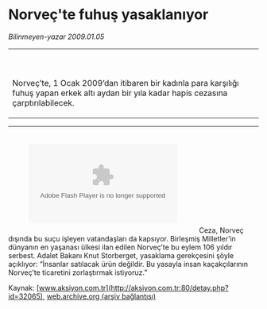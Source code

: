 # Norveç'te fuhuş yasaklanıyor

*Bilinmeyen-yazar 2009.01.05*

<div>
 <!--- Baslik, Spot, Resim kutusu ---------->
 <table>
  <tr>
   <td>
    <br/>
    <br/>
    <p>
     <font class="content">
      Norveç’te, 1 Ocak 2009’dan itibaren bir kadınla para karşılığı fuhuş yapan erkek altı aydan bir yıla kadar hapis cezasına çarptırılabilecek.
     </font>
    </p>
   </td>
   <td>
    <!--- Resim Burada ---------->
    <!--- Resim Burada ---------->
   </td>
  </tr>
 </table>
 <hr noshade="" size="1"/>
 <!--- Baslik, Spot, Resim kutusu ---------->
 <p>
  <!--- BANK ASYA REKLAMI ------>
  <script type="text/javascript">
   AC_FL_RunContent( 'codebase','http://web.archive.org/web/20090216134015/http://download.macromedia.com/pub/shockwave/cabs/flash/swflash.cab#version=7,0,19,0','width','200','height','160','hspace','20','vspace','20','align','right','src','reklam/bankasya_0708_kredikarti_aksiyon_sitegeneli_200x160','quality','high','pluginspage','http://web.archive.org/web/20090216134015/http://www.macromedia.com/go/getflashplayer','movie','reklam/bankasya_0708_kredikarti_aksiyon_sitegeneli_200x160' ); //end AC code
  </script>
  <noscript>
   <object classid="clsid:D27CDB6E-AE6D-11cf-96B8-444553540000" codebase="http://web.archive.org/web/20090216134015oe_/http://download.macromedia.com/pub/shockwave/cabs/flash/swflash.cab#version=7,0,19,0" height="160" hspace="20" vspace="20">
    <param name="movie" value="reklam/bankasya_0708_kredikarti_aksiyon_sitegeneli_200x160.swf">
     <param name="quality" value="high">
      <embed height="160" hspace="20" pluginspage="http://www.macromedia.com/go/getflashplayer" quality="high" src="/web/20090216134015oe_/http://aksiyon.com.tr/reklam/bankasya_0708_kredikarti_aksiyon_sitegeneli_200x160.swf" type="application/x-shockwave-flash" vspace="20"/>
     </param>
    </param>
   </object>
  </noscript>
  <!--- BANK ASYA REKLAMI ------>
  <font class="content">
   Ceza, Norveç dışında bu suçu işleyen vatandaşları da kapsıyor. Birleşmiş Milletler’in dünyanın en yaşanası ülkesi ilan edilen Norveç’te bu eylem 106 yıldır serbest. Adalet Bakanı Knut Storberget, yasaklama gerekçesini şöyle açıklıyor: “İnsanlar satılacak ürün değildir. Bu yasayla insan kaçakçılarının Norveç’te ticaretini zorlaştırmak istiyoruz.”
  </font>
  <br/>
  <!-------- end of YAZI ---------->
 </p>
</div>


Kaynak: [www.aksiyon.com.tr](http://aksiyon.com.tr:80/detay.php?id=32065), [web.archive.org (arşiv bağlantısı)](http://web.archive.org/web/20090216134015/http://aksiyon.com.tr:80/detay.php?id=32065)
